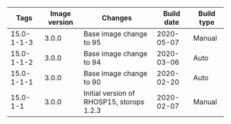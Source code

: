 | Tags | Image version | Changes | Build date | Build type |
| ---- | ------------- | ------- | ---------- | ---------- |
| 15.0-1-1-3 | 3.0.0 | Base image change to 95 | 2020-05-07 | Manual |
| 15.0-1-1-2 | 3.0.0 | Base image change to 94 | 2020-03-06 | Auto |
| 15.0-1-1-1 | 3.0.0 | Base image change to 90 | 2020-02-20 | Auto |
| 15.0-1-1 | 3.0.0 | Initial version of RHOSP15, storops 1.2.3 | 2020-02-07 | Manual |
